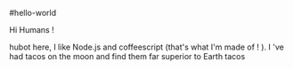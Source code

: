 
 
 #hello-world

Hi Humans !

hubot here, I like Node.js and coffeescript (that's what I'm made of ! ).
I 've had tacos on the moon and find them far superior to Earth tacos
 
 
